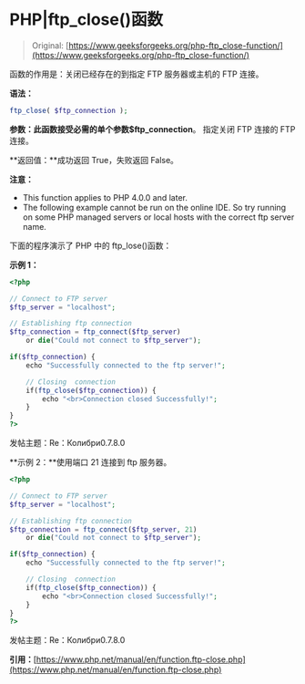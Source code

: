 # PHP|ftp_close()函数

> Original: [https://www.geeksforgeeks.org/php-ftp_close-function/](https://www.geeksforgeeks.org/php-ftp_close-function/)

函数的作用是：关闭已经存在的到指定 FTP 服务器或主机的 FTP 连接。

**语法：**

```php
ftp_close( $ftp_connection );
```

**参数：**此函数接受必需的单个参数**$ftp_connection**。 指定关闭 FTP 连接的 FTP 连接。

**返回值：**成功返回 True，失败返回 False。

**注意：**

*   This function applies to PHP 4.0.0 and later.
*   The following example cannot be run on the online IDE. So try running on some PHP managed servers or local hosts with the correct ftp server name.

下面的程序演示了 PHP 中的 ftp_lose()函数：

**示例 1：**

```php
<?php

// Connect to FTP server
$ftp_server = "localhost";

// Establishing ftp connection 
$ftp_connection = ftp_connect($ftp_server) 
    or die("Could not connect to $ftp_server");

if($ftp_connection) {
    echo "Successfully connected to the ftp server!";

    // Closing  connection
    if(ftp_close($ftp_connection)) {
        echo "<br>Connection closed Successfully!";
    }
}
?>
```

发帖主题：Re：Колибри0.7.8.0

**示例 2：**使用端口 21 连接到 ftp 服务器。

```php
<?php

// Connect to FTP server
$ftp_server = "localhost";

// Establishing ftp connection 
$ftp_connection = ftp_connect($ftp_server, 21) 
    or die("Could not connect to $ftp_server");

if($ftp_connection) {
    echo "Successfully connected to the ftp server!";

    // Closing  connection
    if(ftp_close($ftp_connection)) {
        echo "<br>Connection closed Successfully!";
    }
}
?>
```

发帖主题：Re：Колибри0.7.8.0

**引用：**[https://www.php.net/manual/en/function.ftp-close.php](https://www.php.net/manual/en/function.ftp-close.php)